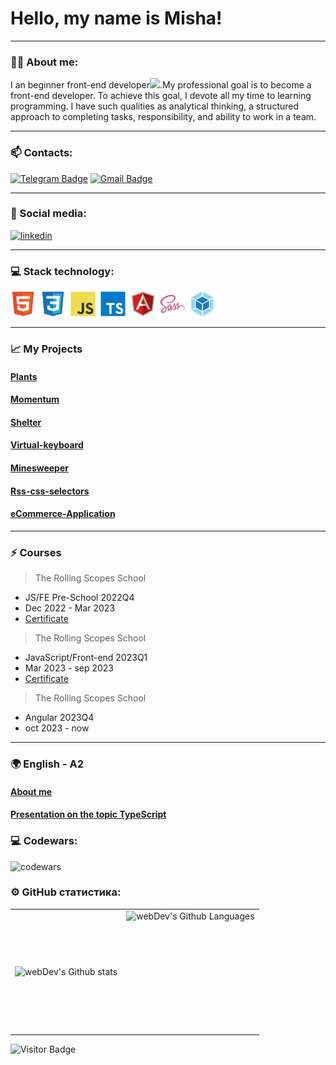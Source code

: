 
# Hello, my name is Misha!

---

### :man_technologist: About me:

I an beginner front-end developer<img src="https://media.giphy.com/media/WUlplcMpOCEmTGBtBW/giphy.gif" width="30px">.My professional goal is to become a front-end developer. To achieve this goal, I devote all my time to learning programming. I have such qualities as analytical thinking, a structured approach to completing tasks, responsibility, and ability to work in a team.

---

### :mailbox: Contacts:
[![Telegram Badge](https://img.shields.io/badge/-MishaKozarev-blue?style=flat&logo=Telegram&logoColor=white)](https://t.me/MishaKozarev) [![Gmail Badge](https://img.shields.io/badge/-Gmail-red?style=flat&logo=Gmail&logoColor=white)](mailto:mishaaaaa1986@mail.ru)

---

### 🤝 Social media:

  <div id="badges">
    <a href="https://www.linkedin.com/in/%D0%BC%D0%B8%D1%85%D0%B0%D0%B8%D0%BB-%D0%BA%D0%BE%D0%B7%D0%B0%D1%80%D0%B5%D0%B2-2a029725a/" target="_blank">
      <img src="https://cdn-icons-png.flaticon.com/512/2504/2504799.png" width="40" height="40" alt="linkedin" />
    </a>
  </div>

---

### 💻 Stack technology:

<div>
  <img src="https://github.com/devicons/devicon/blob/master/icons/html5/html5-original.svg" title="html5" alt="html5" width="40" height="40"/>&nbsp
  <img src="https://github.com/devicons/devicon/blob/master/icons/css3/css3-original.svg" title="css" alt="css" width="40" height="40"/>&nbsp
  <img src="https://github.com/devicons/devicon/blob/master/icons/javascript/javascript-original.svg" title="javascript" alt="javascript" width="40" height="40"/>&nbsp
  <img src="https://github.com/devicons/devicon/blob/master/icons/typescript/typescript-original.svg" title="javascript" alt="typescript" width="40" height="40"/>&nbsp
  <img src="https://github.com/devicons/devicon/blob/master/icons/angularjs/angularjs-original.svg" title="angular" alt="webpack" width="40" height="40"/>&nbsp;
  <img src="https://github.com/devicons/devicon/blob/master/icons/sass/sass-original.svg" title="sass/scss" alt="sass/scss" width="40" height="40"/>&nbsp;
  <img src="https://github.com/devicons/devicon/blob/master/icons/webpack/webpack-original.svg" title="webpack" alt="webpack" width="40" height="40"/>&nbsp;
</div>

---

### 📈 My Projects

#### [Plants](https://mishakozarev.github.io/Plants/)

#### [Momentum](https://mishakozarev.github.io/Momentum/)

#### [Shelter](https://mishakozarev.github.io/Shelter/shelter/pages/main/)

#### [Virtual-keyboard](https://mishakozarev.github.io/virtual-keyboard/)

#### [Minesweeper](https://mishakozarev.github.io/Minesweeper/minesweeper/)

#### [Rss-css-selectors](https://mishakozarev.github.io/CSS-Selectors-game/rs-css/index/)

#### [eCommerce-Application](https://mishakozarev.github.io/eCommerce-Application/index/)

---

### ⚡ Courses
> The Rolling Scopes School
  - JS/FE Pre-School 2022Q4
  - Dec 2022 - Mar 2023
  - [Certificate](https://app.rs.school/certificate/lmtosrkd)

> The Rolling Scopes School
  - JavaScript/Front-end 2023Q1
  - Mar 2023 - sep 2023
  - [Certificate](https://app.rs.school/certificate/lajfcpqz)

> The Rolling Scopes School
  - Angular 2023Q4
  - oct 2023 - now

---

### 🌍 English - A2

#### [About me](https://www.youtube.com/watch?v=FIifz2QYDQ0)
#### [Presentation on the topic TypeScript](https://www.youtube.com/watch?v=0A_YIyrc-6g)


### 💻 Codewars:

![codewars](https://www.codewars.com/users/MishaKozarev/badges/large)

### ⚙️ GitHub статистика:

<table>
  <tr>
    <td>
      <img align="left" src="http://github-readme-streak-stats.herokuapp.com?user=MishaKozarev&theme=dark&background=000000" alt="webDev's Github stats" />
    </td>
    <td>
      <img height="195px" align="right" alt="webDev's Github Languages" src="https://github-readme-stats-sigma-five.vercel.app/api/top-langs/?username=MishaKozarev&layout=compact&theme=vision-friendly-dark" />
    </td>
  </tr>
</table>

![Visitor Badge](https://visitor-badge.laobi.icu/badge?page_id=MishaKozarev)
